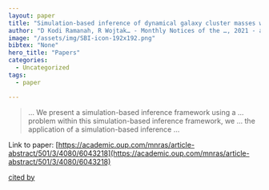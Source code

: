 ```yaml
---
layout: paper
title: "Simulation-based inference of dynamical galaxy cluster masses with 3D convolutional neural networks"
author: "D Kodi Ramanah, R Wojtak… - Monthly Notices of the …, 2021 - academic.oup.com"
image: "/assets/img/SBI-icon-192x192.png"
bibtex: "None"
hero_title: "Papers"
categories:
  - Uncategorized
tags:
  - paper

---
```

>… We present a simulation-based inference framework using a … problem within this simulation-based inference framework, we … the application of a simulation-based inference …

Link to paper: [https://academic.oup.com/mnras/article-abstract/501/3/4080/6043218](https://academic.oup.com/mnras/article-abstract/501/3/4080/6043218)

[cited by](https://scholar.google.com/scholar?cites=9612118677123637824&as_sdt=2005&sciodt=0,5&hl=en&num=20)
